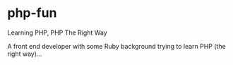 # php-fun
Learning PHP, PHP The Right Way

A front end developer with some Ruby background trying to learn PHP (the right way)...
